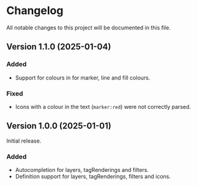 # Changelog

All notable changes to this project will be documented in this file.

## Version 1.1.0 (2025-01-04)

### Added

- Support for colours in for marker, line and fill colours.

### Fixed

- Icons with a colour in the text (`marker:red`) were not correctly parsed.

## Version 1.0.0 (2025-01-01)

Initial release.

### Added

- Autocompletion for layers, tagRenderings and filters.
- Definition support for layers, tagRenderings, filters and icons.
